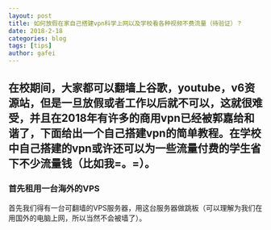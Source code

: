 ```yaml
---
layout: post
title: 如何放假在家自己搭建vpn科学上网以及学校看各种视频不费流量（待验证）？
date: 2018-2-18
categories: blog
tags: [tips]
author: gafei
---
```


## 在校期间，大家都可以翻墙上谷歌，youtube，v6资源站，但是一旦放假或者工作以后就不可以，这就很难受，并且在2018年有许多的商用vpn已经被郭嘉给和谐了，下面给出一个自己搭建vpn的简单教程。在学校中自己搭建的vpn或许还可以为一些流量付费的学生省下不少流量钱（比如我=。=）。

### 首先租用一台海外的VPS

首先我们得有一台可翻墙的VPS服务器，用这台服务器做跳板（可以理解为我们在用国外的电脑上网，所以当然不会被墙了）。  
